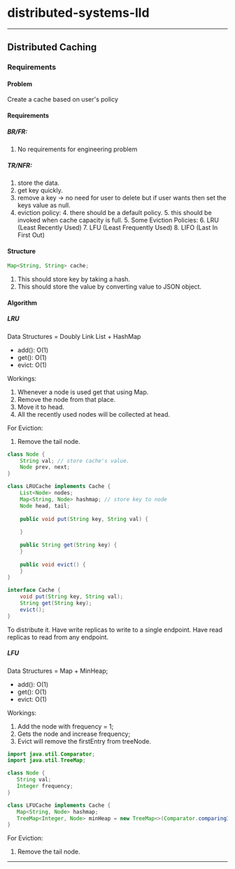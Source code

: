 # distributed-systems-lld

--------

## Distributed Caching
### Requirements

#### Problem
Create a cache based on user's policy

#### Requirements
##### BR/FR:
1. No requirements for engineering problem

##### TR/NFR:
1. store the data.
2. get key quickly.
3. remove a key -> no need for user to delete but if user wants then set the keys value as null. 
3. eviction policy:
   4. there should be a default policy.
   5. this should be invoked when cache capacity is full.
   5. Some Eviction Policies:
      6. LRU (Least Recently Used)
      7. LFU (Least Frequently Used)
      8. LIFO (Last In First Out)


#### Structure
```java
Map<String, String> cache;
```
1. This should store key by taking a hash.
2. This should store the value by converting value to JSON object.

#### Algorithm

##### LRU
Data Structures = Doubly Link List + HashMap
* add(): O(1)
* get(): O(1)
* evict: O(1)

Workings:
1. Whenever a node is used get that using Map.
1. Remove the node from that place.
2. Move it to head.
3. All the recently used nodes will be collected at head.

For Eviction:
1. Remove the tail node.

```java
class Node {
    String val; // store cache's value.
    Node prev, next;
}

class LRUCache implements Cache {
    List<Node> nodes;
    Map<String, Node> hashmap; // store key to node
    Node head, tail;
    
    public void put(String key, String val) {
    
    }
    
    public String get(String key) {
    }
    
    public void evict() {
    }
}

interface Cache {
    void put(String key, String val);
    String get(String key);
    evict();
}
```

To distribute it.
Have write replicas to write to a single endpoint.
Have read replicas to read from any endpoint.

##### LFU
Data Structures = Map + MinHeap;


* add(): O(1)
* get(): O(1)
* evict: O(1)

Workings:
1. Add the node with frequency = 1;
2. Gets the node and increase frequency;
3. Evict will remove the firstEntry from treeNode.

```java
import java.util.Comparator;
import java.util.TreeMap;

class Node {
   String val;
   Integer frequency;
}

class LFUCache implements Cache {
   Map<String, Node> hashmap;
   TreeMap<Integer, Node> minHeap = new TreeMap<>(Comparator.comparingInt(frequency -> frequency)); // AVL Tree
}
```

For Eviction:
1. Remove the tail node.


------------